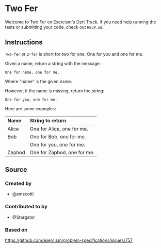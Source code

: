 # Two Fer

Welcome to Two Fer on Exercism's Dart Track.
If you need help running the tests or submitting your code, check out `HELP.md`.

## Instructions

`Two-fer` or `2-fer` is short for two for one.
One for you and one for me.

Given a name, return a string with the message:

```text
One for name, one for me.
```

Where "name" is the given name.

However, if the name is missing, return the string:

```text
One for you, one for me.
```

Here are some examples:

|Name    |String to return
|:-------|:------------------
|Alice   |One for Alice, one for me.
|Bob     |One for Bob, one for me.
|        |One for you, one for me.
|Zaphod  |One for Zaphod, one for me.

## Source

### Created by

- @amscotti

### Contributed to by

- @Stargator

### Based on

https://github.com/exercism/problem-specifications/issues/757